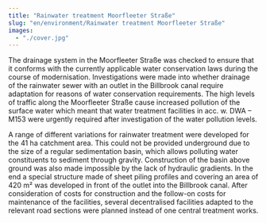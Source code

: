 ```yaml
---
title: "Rainwater treatment Moorfleeter Straße"
slug: "en/environment/Rainwater treatment Moorfleeter Straße"
images:
  - "./cover.jpg"
---
```


The drainage system in the Moorfleeter Straße was checked to ensure that it conforms with the currently applicable water conservation laws during the course of modernisation. Investigations were made into whether drainage of the rainwater sewer with an outlet in the Billbrook canal require adaptation for reasons of water conservation requirements. The high levels of traffic along the Moorfleeter Straße cause increased pollution of the surface water which meant that water treatment facilities in acc. w. DWA – M153 were urgently required after investigation of the water pollution levels.

A range of different variations for rainwater treatment were developed for the 41 ha catchment area. This could not be provided underground due to the size of a regular sedimentation basin, which allows polluting water constituents to sediment through gravity. Construction of the basin above ground was also made impossible by the lack of hydraulic gradients. In the end a special structure made of sheet piling profiles and covering an area of 420 m² was developed in front of the outlet into the Billbrook canal. After consideration of costs for construction and the follow-on costs for maintenance of the facilities, several decentralised facilities adapted to the relevant road sections were planned instead of one central treatment works.
